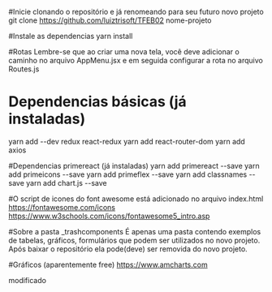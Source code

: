 #Inicie clonando o repositório e já renomeando para seu futuro novo projeto
git clone https://github.com/luiztrisoft/TFEB02 nome-projeto

#Instale as dependencias
yarn install

#Rotas
Lembre-se que ao criar uma nova tela, você deve adicionar o caminho no arquivo AppMenu.jsx e em seguida configurar a rota no arquivo Routes.js

# Dependencias básicas (já instaladas)
yarn add --dev redux react-redux
yarn add react-router-dom
yarn add axios

#Dependencias primereact (já instaladas)
yarn add primereact --save
yarn add primeicons --save
yarn add primeflex --save
yarn add classnames --save
yarn add chart.js --save

#O script de icones do font awesome está adicionado no arquivo index.html
https://fontawesome.com/icons
https://www.w3schools.com/icons/fontawesome5_intro.asp

#Sobre a pasta _trashcomponents
É apenas uma pasta contendo exemplos de tabelas, gráficos, formulários que podem ser utilizados no novo projeto. Após baixar o repositório ela pode(deve) ser removida do novo projeto.

#Gráficos (aparentemente free)
https://www.amcharts.com


modificado